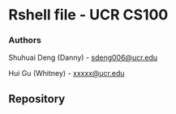 # Rshell file - UCR CS100


### Authors
Shuhuai Deng (Danny) - sdeng006@ucr.edu

Hui Gu (Whitney) - xxxxx@ucr.edu

## Repository 
